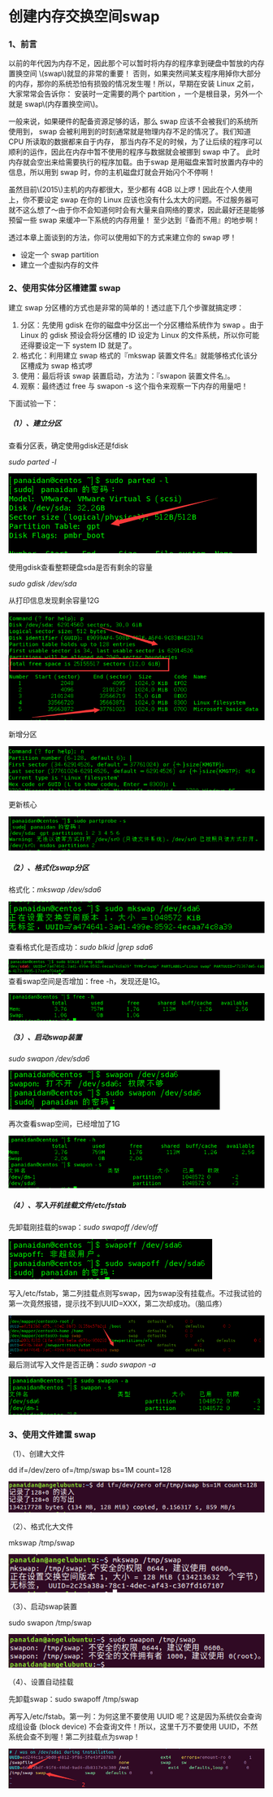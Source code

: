 # 创建内存交换空间swap

### 1、前言

以前的年代因为内存不足，因此那个可以暂时将内存的程序拿到硬盘中暂放的内存置换空间 \\(swap\\)就显的非常的重要！ 否则，如果突然间某支程序用掉你大部分的内存，那你的系统恐怕有损毁的情况发生喔！所以，早期在安装 Linux 之前，大家常常会告诉你： 安装时一定需要的两个 partition ，一个是根目录，另外一个就是 swap\\(内存置换空间\\)。

一般来说，如果硬件的配备资源足够的话，那么 swap 应该不会被我们的系统所使用到， swap 会被利用到的时刻通常就是物理内存不足的情况了。我们知道 CPU 所读取的数据都来自于内存， 那当内存不足的时候，为了让后续的程序可以顺利的运作，因此在内存中暂不使用的程序与数据就会被挪到 swap 中了。 此时内存就会空出来给需要执行的程序加载。由于swap 是用磁盘来暂时放置内存中的信息，所以用到 swap 时，你的主机磁盘灯就会开始闪个不停啊！

虽然目前\\(2015\\)主机的内存都很大，至少都有 4GB 以上啰！因此在个人使用上，你不要设定 swap 在你的 Linux 应该也没有什么太大的问题。不过服务器可就不这么想了～由于你不会知道何时会有大量来自网络的要求，因此最好还是能够预留一些 swap 来缓冲一下系统的内存用量！ 至少达到『备而不用』的地步啊！

透过本章上面谈到的方法，你可以使用如下的方式来建立你的 swap 啰！

* 设定一个 swap partition
* 建立一个虚拟内存的文件

### 2、使用实体分区槽建置 swap

建立 swap 分区槽的方式也是非常的简单的！透过底下几个步骤就搞定啰：

1. 分区：先使用 gdisk 在你的磁盘中分区出一个分区槽给系统作为 swap 。由于 Linux 的 gdisk 预设会将分区槽的 ID 设定为 Linux 的文件系统，所以你可能还得要设定一下 system ID 就是了。
2. 格式化：利用建立 swap 格式的『mkswap 装置文件名』就能够格式化该分区槽成为 swap 格式啰
3. 使用：最后将该 swap 装置启动，方法为：『swapon 装置文件名』。
4. 观察：最终透过 free 与 swapon -s 这个指令来观察一下内存的用量吧！

下面试验一下：

##### （1）、建立分区

查看分区表，确定使用gdisk还是fdisk

_sudo parted -l_

![](/assets/查看分区表.png)

使用gdisk查看整颗硬盘sda是否有剩余的容量

_sudo gdisk /dev/sda_

从打印信息发现剩余容量12G

![](/assets/sda剩余容量.png)

新增分区

![](/assets/新增swap分区.png)

更新核心

![](/assets/更新核心.png)

##### （2）、格式化swap分区

格式化：_mkswap /dev/sda6_

![](/assets/格式化swap分区.png)

查看格式化是否成功：_sudo blkid \|grep sda6_

![](/assets/查看swap是否格式化成功.png)查看swap空间是否增加：free -h，发现还是1G。

![](/assets/查看swap是否增加.png)

##### （3）、启动swap装置

_sudo swapon /dev/sda6_

![](/assets/启动swap装置.png)

再次查看swap空间，已经增加了1G

![](/assets/再次查看swap空间.png)

##### （4）、写入开机挂载文件/etc/fstab

先卸载刚挂载的swap：_sudo swapoff /dev/off_

![](/assets/卸载swap.png)

写入/etc/fstab，第二列挂载点则写swap，因为swap没有挂载点。不过我试验的第一次竟然报错，提示找不到UUID=XXX，第二次却成功。（脑瓜疼）

![](/assets/swap写入/etc/fstab.png)最后测试写入文件是否正确：_sudo swapon -a_

![](/assets/测试swap是否正确写入文件.png)

### 3、使用文件建置 swap

（1）、创建大文件

dd if=/dev/zero of=/tmp/swap bs=1M count=128

![](/assets/创建大型文件.png)

（2）、格式化大文件

mkswap /tmp/swap

![](/assets/格式化大文件.png)

（3）、启动swap装置

sudo swapon /tmp/swap

![](/assets/启动大型文件创建的swap装置.png)

（4）、设置自动挂载

先卸载swap：sudo swapoff /tmp/swap

再写入/etc/fstab。第一列：为何这里不要使用 UUID 呢？这是因为系统仅会查询成组设备 \(block device\) 不会查询文件！所以，这里千万不要使用 UUID，不然系统会查不到喔！第二列挂载点为swap！

![](/assets/自动挂载swap.png)

